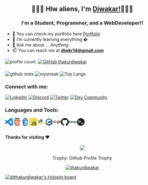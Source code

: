 <h2 align='center'> 🙋🏻‍♂️ Hlw aliens, I'm <a href="https://thakurdiwakar.github.io">Diwakar!</a>🧑🏻‍💻</h2>

<h3 align='center'> I'm a Student, Programmer, and a WebDeveloper!!</h3>


- 🔭  You can check my portfolio here [Portfolio](https://thakurdiwakar.github.io)
- 🌱 I’m currently learning everything �
-  💬 Ask me about ... Anything
- 📫 You can reach me at **diwkr14@gmail.com**


<!--   my-icons -->
<!-- <p align="center">
    <a href="https://github.com/thakurdiwakar/thakurdiwakar"><img src="https://img.shields.io/badge/status-updating-brightgreen.svg"></a>
    <a href="https://github.com/python/cpython"><img src="https://img.shields.io/badge/Python-3.10-FF1493.svg"></a>
    <a href="https://github.com/thakurdiwakar/thakurdiwakar/graphs/contributors"><img src="https://img.shields.io/github/contributors/thakurdiwakar/thakurdiwakar?color=blue"></a>
    <a href="https://github.com/thakurdiwakar/thakurdiwakar/stargazers"><img src="https://img.shields.io/github/stars/thakurdiwakar/thakurdiwakar.svg?logo=github"></a>
    <a href="https://github.com/thakurdiwakar/thakurdiwakar/network/members"><img src="https://img.shields.io/github/forks/thakurdiwakar/thakurdiwakar.svg?color=blue&logo=github"></a>
    <img src="https://visitor-badge.laobi.icu/badge?page_id=thakurdiwakar.thakurdiwakar" alt="visitors"/>   
</p> -->



![profile count](https://komarev.com/ghpvc/?username=thakurdiwakar&color=red)&nbsp;
[![GitHub thakurdiwakar](https://img.shields.io/github/followers/thakurdiwakar?label=follow&style=social)](https://github.com/thakurdiwakar)&nbsp;
### 


  
  
  
![ github stats](https://github-readme-stats.vercel.app/api?username=thakurdiwakar&show_icons=true&theme=tokyonight)
<img src="https://github-readme-streak-stats.herokuapp.com/?user=thakurdiwakar&theme=tokyonight" alt="mystreak"/>
![ Top Langs](https://github-readme-stats.vercel.app/api/top-langs/?username=thakurdiwakar&theme=tokyonight&layout=compact)

### Connect with me:



[![LinkedIn](https://img.shields.io/badge/linkedin-%230077B5.svg?&style=for-the-badge&logo=linkedin&logoColor=white)](https://www.linkedin.com/in/diwakar-singh-0204621b6/)
[![Discord](https://img.shields.io/badge/discord-%237289DA.svg?&style=for-the-badge&logo=discord&logoColor=white)](https://discord.com/users/1015675212265685096)
[![Twitter](https://img.shields.io/badge/twitter-%231DA1F2.svg?&style=for-the-badge&logo=twitter&logoColor=white)](https://twitter.com/ThakurDiwakar14)
[![Dev Community](https://img.shields.io/badge/Dev_Community-%230A0A0A.svg?&style=for-the-badge&logo=dev.to&logoColor=white)](https://dev.to/thakurdiwakar)



   

 




### Languages and Tools:

<img align="left" alt="Visual Studio Code" width="26px" src="https://raw.githubusercontent.com/github/explore/80688e429a7d4ef2fca1e82350fe8e3517d3494d/topics/visual-studio-code/visual-studio-code.png" />
<img align="left" alt="HTML5" width="26px" src="https://raw.githubusercontent.com/github/explore/80688e429a7d4ef2fca1e82350fe8e3517d3494d/topics/html/html.png" />
<img align="left" alt="CSS3" width="26px" src="https://raw.githubusercontent.com/github/explore/80688e429a7d4ef2fca1e82350fe8e3517d3494d/topics/css/css.png" />
<img align="left" alt="JavaScript" width="26px" src="https://raw.githubusercontent.com/github/explore/80688e429a7d4ef2fca1e82350fe8e3517d3494d/topics/javascript/javascript.png" />
<img align="left" alt="Python" width="26px" src="https://raw.githubusercontent.com/github/explore/80688e429a7d4ef2fca1e82350fe8e3517d3494d/topics/python/python.png" />
<img align="left" alt="CPP" width="26px" src="https://raw.githubusercontent.com/github/explore/80688e429a7d4ef2fca1e82350fe8e3517d3494d/topics/cpp/cpp.png" />
<img align="left" alt="Git" width="26px" src="https://raw.githubusercontent.com/github/explore/80688e429a7d4ef2fca1e82350fe8e3517d3494d/topics/git/git.png" />
<img align="left" alt="GitHub" width="26px" src="https://raw.githubusercontent.com/github/explore/78df643247d429f6cc873026c0622819ad797942/topics/github/github.png" />
<img align="left" alt="Django" width="26px" src="https://raw.githubusercontent.com/github/explore/78df643247d429f6cc873026c0622819ad797942/topics/django/django.png" />
<img align="left" alt="Terminal" width="26px" src="https://raw.githubusercontent.com/github/explore/80688e429a7d4ef2fca1e82350fe8e3517d3494d/topics/terminal/terminal.png" />

<br />
<br />

#### Thanks for visiting :heart:

<p align="center"> 
<img src="https://profile-counter.glitch.me/thakurdiwakar/count.svg">  

<div align="center">
  <p>Trophy: Github Profile Trophy</p>
</div>

<p align="center"> 
<a href="https://github.com/ryo-ma/github-profile-trophy"><img src="https://github-profile-trophy.vercel.app/?username=thakurdiwakar" alt="thakurdiwakar" /></a>
</p>
  
  
[![@thakurdiwakar's Holopin board](https://holopin.me/thakurdiwakar)](https://holopin.io/@thakurdiwakar)





